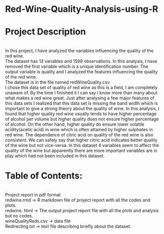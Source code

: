 # Red-Wine-Quality-Analysis-using-R

# Project Description
<br>In this project, I have analyzed the variables influencing the quality of the red wine. <br> The dataset has 13 variables and 1599 observations. In this analysis, I have removed the first variable which is a unique identification number. The output variable is quality and I analyzed the features influencing the quality of the red wine.<br> The dataset is in the file named redWineQuality.csv.
<br>
I chose this data set of quality of red wine as this is a field, I am completely unaware of. By the time I finished it I can say I know more than many about what makes a red wine great. Just after analysing a few major features of this data sets I realized that this data set is missing the band width which is important to give a strong theory about the quality of wine. In this analysis, I found that higher quality red wine usually tends to have higher percentage of alcohol per volume but higher quality does not ensure higher percentage of alcohol. On the other hand, higher quality do ensure lower volatile acidity(acetic acid) in wine which is often attained by higher sulphates in red wine. The dependence of citric acid on quality of the red wine is also consistent. We can safely say that higher citric acid indicates better quality of the wine but not vice-versa.
In this dataset 4 variables seem to affect the quality of the wine but apparently there are more important variables are in play which had not been included in this dataset.

# Table of Contents:
<br> Project report in pdf format
<br>redwine.rmd -> R markdown file of project report with all the codes and plots.
<br>redwine. html -> The output project report file with all the plots and analysis but no codes.
<br>wineQualityReds.csv -> data file 
<br>Redirecting.txt -> text file describing briefly about the dataset.
<br>

